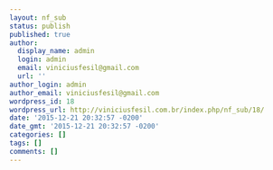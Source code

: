 ```yaml
---
layout: nf_sub
status: publish
published: true
author:
  display_name: admin
  login: admin
  email: viniciusfesil@gmail.com
  url: ''
author_login: admin
author_email: viniciusfesil@gmail.com
wordpress_id: 18
wordpress_url: http://viniciusfesil.com.br/index.php/nf_sub/18/
date: '2015-12-21 20:32:57 -0200'
date_gmt: '2015-12-21 20:32:57 -0200'
categories: []
tags: []
comments: []
---
```


